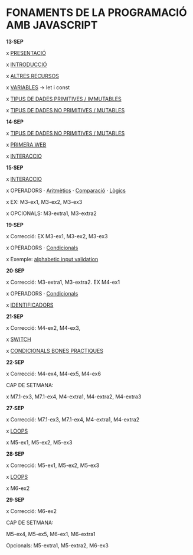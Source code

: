 # FONAMENTS DE LA PROGRAMACIÓ AMB JAVASCRIPT

**13·SEP**

x [PRESENTACIÓ](./presentacio/presentacio.md)

x [INTRODUCCIÓ](./introduccio/introduccio.md)

x [ALTRES RECURSOS](./altres-recursos/altres-recursos.md)

x [VARIABLES](./variables/variables.md) -> let i const

x [TIPUS DE DADES PRIMITIVES / IMMUTABLES](./tipus-de-dades/primitives.md)

x [TIPUS DE DADES NO PRIMITIVES / MUTABLES](./tipus-de-dades/no-primitives.md) 

**14·SEP**

x [TIPUS DE DADES NO PRIMITIVES / MUTABLES](./tipus-de-dades/no-primitives.md)

x [PRIMERA WEB](./primera-web/primera-web.md)

x [INTERACCIO](./interaccio/interaccio.md)

**15·SEP**

x [INTERACCIO](./interaccio/interaccio.md)

x OPERADORS
    · [Aritmètics](./operadors/aritmetics.md)
    · [Comparació](./operadors/comparacio.md)
    · [Lògics](./operadors/logics.md)

x EX: M3-ex1, M3-ex2, M3-ex3

x OPCIONALS: M3-extra1, M3-extra2

**19·SEP**

x Correcció: EX M3-ex1, M3-ex2, M3-ex3

x OPERADORS
    · [Condicionals](./operadors/condicionals.md)

x Exemple: [alphabetic input validation](./operadors/aphabetic-input/)

**20·SEP**

x Correcció: M3-extra1, M3-extra2. EX M4-ex1

x OPERADORS
    · [Condicionals](./operadors/condicionals.md)

x [IDENTIFICADORS](./identificadors/identificadors.md)

**21·SEP**

x Correcció: M4-ex2, M4-ex3,

x [SWITCH](./switch/switch.md)

x [CONDICIONALS BONES PRACTIQUES](./condicionals-bones-practiques/condicionals-bones-practiques.md)

**22·SEP**

x Correcció: M4-ex4, M4-ex5, M4-ex6


CAP DE SETMANA: 

x M7.1-ex3, M7.1-ex4, M4-extra1, M4-extra2, M4-extra3


**27·SEP**

x Correcció: M7.1-ex3, M7.1-ex4, M4-extra1, M4-extra2

x [LOOPS](./loops/loops.md)

x M5-ex1, M5-ex2, M5-ex3

**28·SEP**

x Correcció: M5-ex1, M5-ex2, M5-ex3

x [LOOPS](./loops/loops.md)

x M6-ex2

**29·SEP**

x Correcció: M6-ex2

CAP DE SETMANA: 

M5-ex4, M5-ex5, M6-ex1, M6-extra1

Opcionals: M5-extra1, M5-extra2, M6-ex3